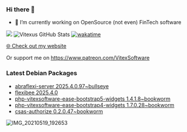 ### Hi there 👋

- 🔭 I’m currently working on OpenSource  (not even) FinTech software

![](https://komarev.com/ghpvc/?username=Vitexus)
![Vitexus GitHub Stats](https://github-readme-stats.vercel.app/api?username=Vitexus&show_icons=true)
[![wakatime](https://wakatime.com/badge/user/5abba9ca-813e-43ac-9b5f-b1cfdf3dc1c7.svg)](https://wakatime.com/@5abba9ca-813e-43ac-9b5f-b1cfdf3dc1c7)

<p><a href="https://vitexsoftware.cz">🌐 Check out my website</a></p>

Or support me on https://www.patreon.com/VitexSoftware

### Latest Debian Packages
<!-- DEBIAN-PACKAGES-LIST:START -->
- [abraflexi-server 2025.4.0.97~bullseye](https://repo.vitexsoftware.com/package.php?package=abraflexi-server)
- [flexibee 2025.4.0](https://repo.vitexsoftware.com/package.php?package=flexibee)
- [php-vitexsoftware-ease-bootstrap5-widgets 1.4.1.8~bookworm](https://repo.vitexsoftware.com/package.php?package=php-vitexsoftware-ease-bootstrap5-widgets)
- [php-vitexsoftware-ease-bootstrap4-widgets 1.7.0.28~bookworm](https://repo.vitexsoftware.com/package.php?package=php-vitexsoftware-ease-bootstrap4-widgets)
- [csas-authorize 0.2.0.47~bookworm](https://repo.vitexsoftware.com/package.php?package=csas-authorize)
<!-- DEBIAN-PACKAGES-LIST:END -->

![IMG_20210519_192653](https://user-images.githubusercontent.com/2621130/120022731-1bd48900-bfed-11eb-90f9-4f88f560b8b7.jpg)

<!--
**Vitexus/Vitexus** is a ✨ _special_ ✨ repository because its `README.md` (this file) appears on your GitHub profile.

Here are some ideas to get you started:

- 🌱 I’m currently learning ...
- 👯 I’m looking to collaborate on ...
- 🤔 I’m looking for help with ...
- 💬 Ask me about ...
- 📫 How to reach me: ...
- 😄 Pronouns: ...
- ⚡ Fun fact: ...
-->


